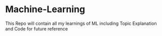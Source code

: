 # Machine-Learning

This Repo will contain all my learnings of ML including Topic Explanation and Code for future reference 
